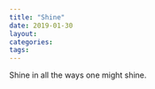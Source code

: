 ```yaml
---
title: "Shine"
date: 2019-01-30
layout:
categories: 
tags: 
---
```


Shine in all the ways one might shine. 
